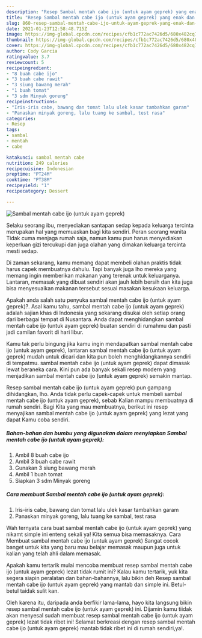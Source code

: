 ```yaml
---
description: "Resep Sambal mentah cabe ijo (untuk ayam geprek) yang enak dan Mudah Dibuat"
title: "Resep Sambal mentah cabe ijo (untuk ayam geprek) yang enak dan Mudah Dibuat"
slug: 860-resep-sambal-mentah-cabe-ijo-untuk-ayam-geprek-yang-enak-dan-mudah-dibuat
date: 2021-01-23T12:58:48.715Z
image: https://img-global.cpcdn.com/recipes/cfb1c772ac7426d5/680x482cq70/sambal-mentah-cabe-ijo-untuk-ayam-geprek-foto-resep-utama.jpg
thumbnail: https://img-global.cpcdn.com/recipes/cfb1c772ac7426d5/680x482cq70/sambal-mentah-cabe-ijo-untuk-ayam-geprek-foto-resep-utama.jpg
cover: https://img-global.cpcdn.com/recipes/cfb1c772ac7426d5/680x482cq70/sambal-mentah-cabe-ijo-untuk-ayam-geprek-foto-resep-utama.jpg
author: Cody Garcia
ratingvalue: 3.7
reviewcount: 5
recipeingredient:
- "8 buah cabe ijo"
- "3 buah cabe rawit"
- "3 siung bawang merah"
- "1 buah tomat"
- "3 sdm Minyak goreng"
recipeinstructions:
- "Iris-iris cabe, bawang dan tomat lalu ulek kasar tambahkan garam"
- "Panaskan minyak goreng, lalu tuang ke sambal, test rasa"
categories:
- Resep
tags:
- sambal
- mentah
- cabe

katakunci: sambal mentah cabe 
nutrition: 249 calories
recipecuisine: Indonesian
preptime: "PT24M"
cooktime: "PT38M"
recipeyield: "1"
recipecategory: Dessert

---
```



![Sambal mentah cabe ijo (untuk ayam geprek)](https://img-global.cpcdn.com/recipes/cfb1c772ac7426d5/680x482cq70/sambal-mentah-cabe-ijo-untuk-ayam-geprek-foto-resep-utama.jpg)

Selaku seorang ibu, menyediakan santapan sedap kepada keluarga tercinta merupakan hal yang memuaskan bagi kita sendiri. Peran seorang  wanita Tidak cuma menjaga rumah saja, namun kamu pun harus menyediakan keperluan gizi tercukupi dan juga olahan yang dimakan keluarga tercinta mesti sedap.

Di zaman  sekarang, kamu memang dapat membeli olahan praktis tidak harus capek membuatnya dahulu. Tapi banyak juga lho mereka yang memang ingin memberikan makanan yang terenak untuk keluarganya. Lantaran, memasak yang dibuat sendiri akan jauh lebih bersih dan kita juga bisa menyesuaikan makanan tersebut sesuai masakan kesukaan keluarga. 



Apakah anda salah satu penyuka sambal mentah cabe ijo (untuk ayam geprek)?. Asal kamu tahu, sambal mentah cabe ijo (untuk ayam geprek) adalah sajian khas di Indonesia yang sekarang disukai oleh setiap orang dari berbagai tempat di Nusantara. Anda dapat menghidangkan sambal mentah cabe ijo (untuk ayam geprek) buatan sendiri di rumahmu dan pasti jadi camilan favorit di hari libur.

Kamu tak perlu bingung jika kamu ingin mendapatkan sambal mentah cabe ijo (untuk ayam geprek), lantaran sambal mentah cabe ijo (untuk ayam geprek) mudah untuk dicari dan kita pun boleh menghidangkannya sendiri di tempatmu. sambal mentah cabe ijo (untuk ayam geprek) dapat dimasak lewat beraneka cara. Kini pun ada banyak sekali resep modern yang menjadikan sambal mentah cabe ijo (untuk ayam geprek) semakin mantap.

Resep sambal mentah cabe ijo (untuk ayam geprek) pun gampang dihidangkan, lho. Anda tidak perlu capek-capek untuk membeli sambal mentah cabe ijo (untuk ayam geprek), sebab Kalian mampu membuatnya di rumah sendiri. Bagi Kita yang mau membuatnya, berikut ini resep menyajikan sambal mentah cabe ijo (untuk ayam geprek) yang lezat yang dapat Kamu coba sendiri.

<!--inarticleads1-->

##### Bahan-bahan dan bumbu yang digunakan dalam menyiapkan Sambal mentah cabe ijo (untuk ayam geprek):

1. Ambil 8 buah cabe ijo
1. Ambil 3 buah cabe rawit
1. Gunakan 3 siung bawang merah
1. Ambil 1 buah tomat
1. Siapkan 3 sdm Minyak goreng




<!--inarticleads2-->

##### Cara membuat Sambal mentah cabe ijo (untuk ayam geprek):

1. Iris-iris cabe, bawang dan tomat lalu ulek kasar tambahkan garam
1. Panaskan minyak goreng, lalu tuang ke sambal, test rasa




Wah ternyata cara buat sambal mentah cabe ijo (untuk ayam geprek) yang nikamt simple ini enteng sekali ya! Kita semua bisa memasaknya. Cara Membuat sambal mentah cabe ijo (untuk ayam geprek) Sangat cocok banget untuk kita yang baru mau belajar memasak maupun juga untuk kalian yang telah ahli dalam memasak.

Apakah kamu tertarik mulai mencoba membuat resep sambal mentah cabe ijo (untuk ayam geprek) lezat tidak rumit ini? Kalau kamu tertarik, yuk kita segera siapin peralatan dan bahan-bahannya, lalu bikin deh Resep sambal mentah cabe ijo (untuk ayam geprek) yang mantab dan simple ini. Betul-betul taidak sulit kan. 

Oleh karena itu, daripada anda berfikir lama-lama, hayo kita langsung bikin resep sambal mentah cabe ijo (untuk ayam geprek) ini. Dijamin kamu tiidak akan menyesal sudah membuat resep sambal mentah cabe ijo (untuk ayam geprek) lezat tidak ribet ini! Selamat berkreasi dengan resep sambal mentah cabe ijo (untuk ayam geprek) mantab tidak ribet ini di rumah sendiri,ya!.

